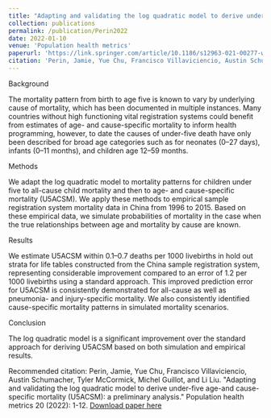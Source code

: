```yaml
---
title: "Adapting and validating the log quadratic model to derive under-five age-and cause-specific mortality (U5ACSM): a preliminary analysis"
collection: publications
permalink: /publication/Perin2022
date: 2022-01-10
venue: 'Population health metrics'
paperurl: 'https://link.springer.com/article/10.1186/s12963-021-00277-w'
citation: 'Perin, Jamie, Yue Chu, Francisco Villaviciencio, Austin Schumacher, Tyler McCormick, Michel Guillot, and Li Liu. "Adapting and validating the log quadratic model to derive under-five age-and cause-specific mortality (U5ACSM): a preliminary analysis." Population health metrics 20 (2022): 1-12.'
---
```



Background

The mortality pattern from birth to age five is known to vary by underlying cause of mortality, which has been documented in multiple instances. Many countries without high functioning vital registration systems could benefit from estimates of age- and cause-specific mortality to inform health programming, however, to date the causes of under-five death have only been described for broad age categories such as for neonates (0–27 days), infants (0–11 months), and children age 12–59 months.

Methods

We adapt the log quadratic model to mortality patterns for children under five to all-cause child mortality and then to age- and cause-specific mortality (U5ACSM). We apply these methods to empirical sample registration system mortality data in China from 1996 to 2015. Based on these empirical data, we simulate probabilities of mortality in the case when the true relationships between age and mortality by cause are known.

Results

We estimate U5ACSM within 0.1–0.7 deaths per 1000 livebirths in hold out strata for life tables constructed from the China sample registration system, representing considerable improvement compared to an error of 1.2 per 1000 livebirths using a standard approach. This improved prediction error for U5ACSM is consistently demonstrated for all-cause as well as pneumonia- and injury-specific mortality. We also consistently identified cause-specific mortality patterns in simulated mortality scenarios.

Conclusion

The log quadratic model is a significant improvement over the standard approach for deriving U5ACSM based on both simulation and empirical results.


Recommended citation: Perin, Jamie, Yue Chu, Francisco Villaviciencio, Austin Schumacher, Tyler McCormick, Michel Guillot, and Li Liu. "Adapting and validating the log quadratic model to derive under-five age-and cause-specific mortality (U5ACSM): a preliminary analysis." Population health metrics 20 (2022): 1-12.
[Download paper here](https://link.springer.com/article/10.1186/s12963-021-00277-w)

